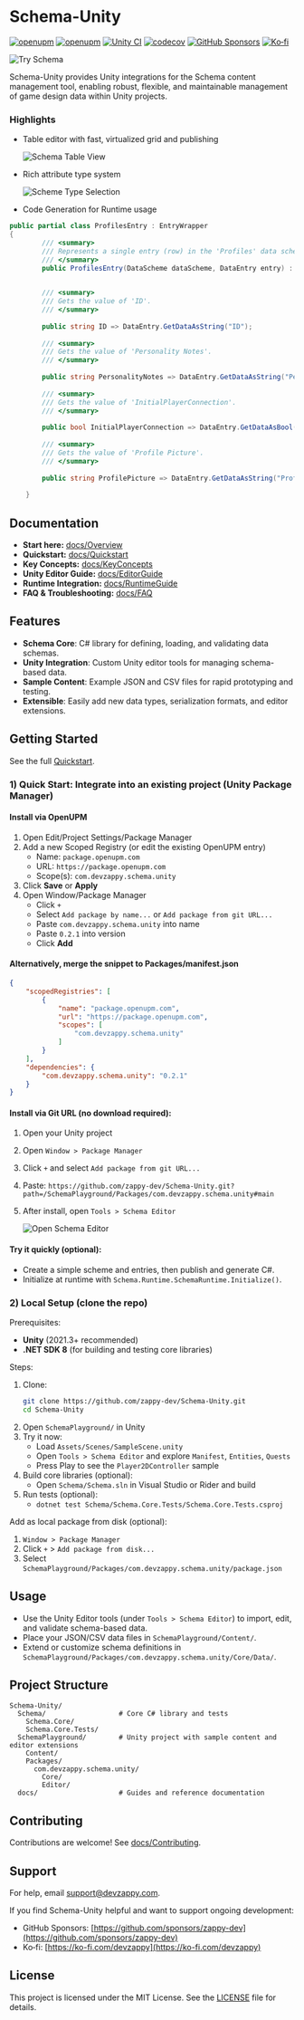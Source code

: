 # Schema-Unity

[![openupm](https://img.shields.io/npm/v/com.devzappy.schema.unity?label=openupm&registry_uri=https://package.openupm.com)](https://openupm.com/packages/com.devzappy.schema.unity/)
[![openupm](https://img.shields.io/badge/dynamic/json?color=brightgreen&label=downloads&query=%24.downloads&suffix=%2Fmonth&url=https%3A%2F%2Fpackage.openupm.com%2Fdownloads%2Fpoint%2Flast-month%2Fcom.devzappy.schema.unity)](https://openupm.com/packages/com.devzappy.schema.unity/)
[![Unity CI](https://github.com/zappy-dev/Schema-Unity/actions/workflows/dotnet.yml/badge.svg?branch=main)](https://github.com/zappy-dev/Schema-Unity/actions/workflows/dotnet.yml)
[![codecov](https://codecov.io/gh/zappy-dev/Schema-Unity/branch/main/graph/badge.svg)](https://codecov.io)
[![GitHub Sponsors](https://img.shields.io/github/sponsors/zappy-dev?style=social)](https://github.com/sponsors/zappy-dev)
[![Ko‑fi](https://img.shields.io/badge/Ko--fi-support-%23FF5E5B?logo=kofi&logoColor=white)](https://ko-fi.com/devzappy)

![Try Schema](docs/schema_brand_600x300.png)

Schema-Unity provides Unity integrations for the Schema content management tool, enabling robust, flexible, and maintainable management of game design data within Unity projects.

### Highlights
- Table editor with fast, virtualized grid and publishing
  
  ![Schema Table View](docs/images/schema_window_table_view.png)

- Rich attribute type system
  
  ![Scheme Type Selection](docs/images/scheme_type_selection.png)

- Code Generation for Runtime usage

```csharp
public partial class ProfilesEntry : EntryWrapper
{
        /// <summary>
        /// Represents a single entry (row) in the 'Profiles' data scheme.
        /// </summary>
        public ProfilesEntry(DataScheme dataScheme, DataEntry entry) : base(dataScheme, entry) {}

     
        /// <summary>
        /// Gets the value of 'ID'.
        /// </summary>
     
        public string ID => DataEntry.GetDataAsString("ID");
     
        /// <summary>
        /// Gets the value of 'Personality Notes'.
        /// </summary>
     
        public string PersonalityNotes => DataEntry.GetDataAsString("Personality Notes");
     
        /// <summary>
        /// Gets the value of 'InitialPlayerConnection'.
        /// </summary>
     
        public bool InitialPlayerConnection => DataEntry.GetDataAsBool("InitialPlayerConnection");
     
        /// <summary>
        /// Gets the value of 'Profile Picture'.
        /// </summary>
     
        public string ProfilePicture => DataEntry.GetDataAsString("Profile Picture");
 
    }
```

## Documentation

- **Start here:** [docs/Overview](docs/Overview.md)
- **Quickstart:** [docs/Quickstart](docs/Quickstart.md)
- **Key Concepts:** [docs/KeyConcepts](docs/KeyConcepts.md)
- **Unity Editor Guide:** [docs/EditorGuide](docs/EditorGuide.md)
- **Runtime Integration:** [docs/RuntimeGuide](docs/RuntimeGuide.md)
- **FAQ & Troubleshooting:** [docs/FAQ](docs/FAQ.md)

## Features

- **Schema Core**: C# library for defining, loading, and validating data schemas.
- **Unity Integration**: Custom Unity editor tools for managing schema-based data.
- **Sample Content**: Example JSON and CSV files for rapid prototyping and testing.
- **Extensible**: Easily add new data types, serialization formats, and editor extensions.

## Getting Started

See the full [Quickstart](docs/Quickstart.md).

### 1) Quick Start: Integrate into an existing project (Unity Package Manager)

#### Install via OpenUPM
1. Open Edit/Project Settings/Package Manager
2. Add a new Scoped Registry (or edit the existing OpenUPM entry)
   - Name: `package.openupm.com`
   - URL: `https://package.openupm.com`
   - Scope(s): `com.devzappy.schema.unity`
3. Click **Save** or **Apply**
4. Open Window/Package Manager
   - Click `+`
   - Select `Add package by name...` or `Add package from git URL...`
   - Paste `com.devzappy.schema.unity` into name
   - Paste `0.2.1` into version
   - Click **Add**
   
#### Alternatively, merge the snippet to Packages/manifest.json 
```json
{
    "scopedRegistries": [
        {
            "name": "package.openupm.com",
            "url": "https://package.openupm.com",
            "scopes": [
                "com.devzappy.schema.unity"
            ]
        }
    ],
    "dependencies": {
        "com.devzappy.schema.unity": "0.2.1"
    }
}
```

#### Install via Git URL (no download required):
1. Open your Unity project
2. Open `Window > Package Manager`
3. Click `+` and select `Add package from git URL...`
4. Paste: `https://github.com/zappy-dev/Schema-Unity.git?path=/SchemaPlayground/Packages/com.devzappy.schema.unity#main`
5. After install, open `Tools > Schema Editor`
   
   ![Open Schema Editor](docs/images/unity_open_schema_editor.png)

#### Try it quickly (optional):
- Create a simple scheme and entries, then publish and generate C#.
- Initialize at runtime with `Schema.Runtime.SchemaRuntime.Initialize()`.

### 2) Local Setup (clone the repo)

Prerequisites:
- **Unity** (2021.3+ recommended)
- **.NET SDK 8** (for building and testing core libraries)

Steps:
1. Clone:
   ```bash
   git clone https://github.com/zappy-dev/Schema-Unity.git
   cd Schema-Unity
   ```
2. Open `SchemaPlayground/` in Unity
3. Try it now:
   - Load `Assets/Scenes/SampleScene.unity`
   - Open `Tools > Schema Editor` and explore `Manifest`, `Entities`, `Quests`
   - Press Play to see the `Player2DController` sample
4. Build core libraries (optional):
   - Open `Schema/Schema.sln` in Visual Studio or Rider and build
5. Run tests (optional):
   - `dotnet test Schema/Schema.Core.Tests/Schema.Core.Tests.csproj`

Add as local package from disk (optional):
1. `Window > Package Manager`
2. Click `+` > `Add package from disk...`
3. Select `SchemaPlayground/Packages/com.devzappy.schema.unity/package.json`

## Usage

- Use the Unity Editor tools (under `Tools > Schema Editor`) to import, edit, and validate schema-based data.
- Place your JSON/CSV data files in `SchemaPlayground/Content/`.
- Extend or customize schema definitions in `SchemaPlayground/Packages/com.devzappy.schema.unity/Core/Data/`. 

## Project Structure

```
Schema-Unity/
  Schema/                  # Core C# library and tests
    Schema.Core/
    Schema.Core.Tests/
  SchemaPlayground/        # Unity project with sample content and editor extensions
    Content/
    Packages/
      com.devzappy.schema.unity/
        Core/
        Editor/
  docs/                    # Guides and reference documentation
```

## Contributing

Contributions are welcome! See [docs/Contributing](docs/Contributing.md).

## Support

For help, email support@devzappy.com.

If you find Schema-Unity helpful and want to support ongoing development:
- GitHub Sponsors: [https://github.com/sponsors/zappy-dev](https://github.com/sponsors/zappy-dev)
- Ko‑fi: [https://ko-fi.com/devzappy](https://ko-fi.com/devzappy)

## License

This project is licensed under the MIT License. See the [LICENSE](LICENSE) file for details.
